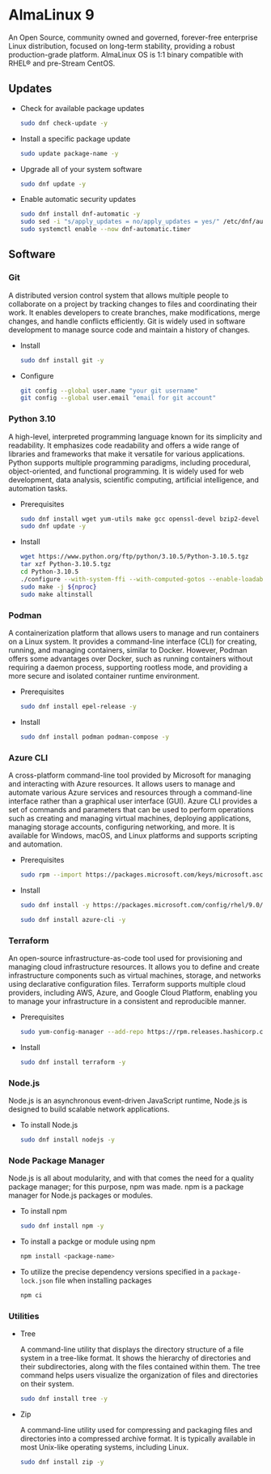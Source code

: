 # AlmaLinux 9

An Open Source, community owned and governed, forever-free enterprise Linux distribution, focused on long-term stability, providing a robust production-grade platform. AlmaLinux OS is 1:1 binary compatible with RHEL® and pre-Stream CentOS.

## Updates

- Check for available package updates

  ```bash
  sudo dnf check-update -y
  ```

- Install a specific package update

  ```bash
  sudo update package-name -y
  ```

- Upgrade all of your system software

  ```bash
  sudo dnf update -y
  ```

- Enable automatic security updates

  ```bash
  sudo dnf install dnf-automatic -y
  sudo sed -i "s/apply_updates = no/apply_updates = yes/" /etc/dnf/automatic.conf
  sudo systemctl enable --now dnf-automatic.timer
  ```

## Software

### Git

A distributed version control system that allows multiple people to collaborate on a project by tracking changes to files and coordinating their work. It enables developers to create branches, make modifications, merge changes, and handle conflicts efficiently. Git is widely used in software development to manage source code and maintain a history of changes.

- Install

  ```bash
  sudo dnf install git -y
  ```

- Configure

  ```bash
  git config --global user.name "your git username"
  git config --global user.email "email for git account"
  ```

### Python 3.10

A high-level, interpreted programming language known for its simplicity and readability. It emphasizes code readability and offers a wide range of libraries and frameworks that make it versatile for various applications. Python supports multiple programming paradigms, including procedural, object-oriented, and functional programming. It is widely used for web development, data analysis, scientific computing, artificial intelligence, and automation tasks.

- Prerequisites

  ```bash
  sudo dnf install wget yum-utils make gcc openssl-devel bzip2-devel libffi-devel zlib-devel -y
  sudo dnf update -y
  ```

- Install

  ```bash
  wget https://www.python.org/ftp/python/3.10.5/Python-3.10.5.tgz
  tar xzf Python-3.10.5.tgz
  cd Python-3.10.5
  ./configure --with-system-ffi --with-computed-gotos --enable-loadable-sqlite-extensions
  sudo make -j ${nproc}
  sudo make altinstall
  ```

### Podman

A containerization platform that allows users to manage and run containers on a Linux system. It provides a command-line interface (CLI) for creating, running, and managing containers, similar to Docker. However, Podman offers some advantages over Docker, such as running containers without requiring a daemon process, supporting rootless mode, and providing a more secure and isolated container runtime environment.

- Prerequisites

  ```bash
  sudo dnf install epel-release -y
  ```

- Install

  ```bash
  sudo dnf install podman podman-compose -y
  ```

### Azure CLI

A cross-platform command-line tool provided by Microsoft for managing and interacting with Azure resources. It allows users to manage and automate various Azure services and resources through a command-line interface rather than a graphical user interface (GUI). Azure CLI provides a set of commands and parameters that can be used to perform operations such as creating and managing virtual machines, deploying applications, managing storage accounts, configuring networking, and more. It is available for Windows, macOS, and Linux platforms and supports scripting and automation.

- Prerequisites

  ```bash
  sudo rpm --import https://packages.microsoft.com/keys/microsoft.asc
  ```

- Install

  ```bash
  sudo dnf install -y https://packages.microsoft.com/config/rhel/9.0/packages-microsoft-prod.rpm -y

  sudo dnf install azure-cli -y
  ```

### Terraform

An open-source infrastructure-as-code tool used for provisioning and managing cloud infrastructure resources. It allows you to define and create infrastructure components such as virtual machines, storage, and networks using declarative configuration files. Terraform supports multiple cloud providers, including AWS, Azure, and Google Cloud Platform, enabling you to manage your infrastructure in a consistent and reproducible manner.

- Prerequisites

  ```bash
  sudo yum-config-manager --add-repo https://rpm.releases.hashicorp.com/RHEL/hashicorp.repo -y
  ```

- Install

  ```bash
  sudo dnf install terraform -y
  ```

### Node.js

Node.js is an asynchronous event-driven JavaScript runtime, Node.js is designed to build scalable network applications.

- To install Node.js

  ```bash
  sudo dnf install nodejs -y
  ```

### Node Package Manager

Node.js is all about modularity, and with that comes the need for a quality package manager; for this purpose, npm was made. npm is a package manager for Node.js packages or modules.

- To install npm

  ```bash
  sudo dnf install npm -y
  ```

- To install a packge or module using npm

  ```bash
  npm install <package-name>
  ```

- To utilize the precise dependency versions specified in a `package-lock.json` file when installing packages

  ```bash
  npm ci
  ```

### Utilities

- Tree

  A command-line utility that displays the directory structure of a file system in a tree-like format. It shows the hierarchy of directories and their subdirectories, along with the files contained within them. The tree command helps users visualize the organization of files and directories on their system.

  ```bash
  sudo dnf install tree -y
  ```

- Zip

  A command-line utility used for compressing and packaging files and directories into a compressed archive format. It is typically available in most Unix-like operating systems, including Linux.

  ```bash
  sudo dnf install zip -y
  ```
